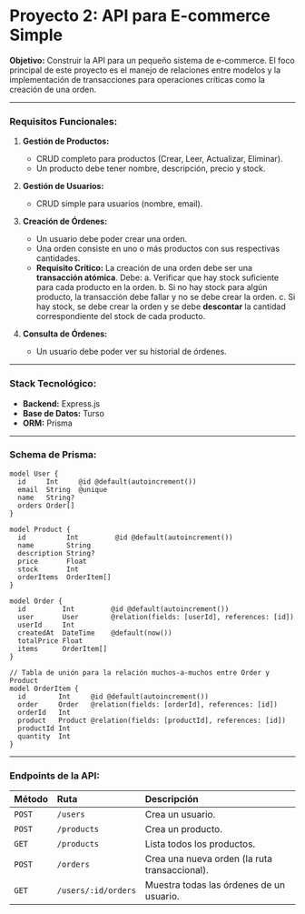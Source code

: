 # Proyecto 2: API para E-commerce Simple

**Objetivo:** Construir la API para un pequeño sistema de e-commerce. El foco principal de este proyecto es el manejo de relaciones entre modelos y la implementación de transacciones para operaciones críticas como la creación de una orden.

---

### Requisitos Funcionales:

1.  **Gestión de Productos:**
    - CRUD completo para productos (Crear, Leer, Actualizar, Eliminar).
    - Un producto debe tener nombre, descripción, precio y stock.

2.  **Gestión de Usuarios:**
    - CRUD simple para usuarios (nombre, email).

3.  **Creación de Órdenes:**
    - Un usuario debe poder crear una orden.
    - Una orden consiste en uno o más productos con sus respectivas cantidades.
    - **Requisito Crítico:** La creación de una orden debe ser una **transacción atómica**. Debe:
        a.  Verificar que hay stock suficiente para cada producto en la orden.
        b.  Si no hay stock para algún producto, la transacción debe fallar y no se debe crear la orden.
        c.  Si hay stock, se debe crear la orden y se debe **descontar** la cantidad correspondiente del stock de cada producto.

4.  **Consulta de Órdenes:**
    - Un usuario debe poder ver su historial de órdenes.

---

### Stack Tecnológico:

-   **Backend:** Express.js
-   **Base de Datos:** Turso
-   **ORM:** Prisma

---

### Schema de Prisma:

```prisma
model User {
  id     Int     @id @default(autoincrement())
  email  String  @unique
  name   String?
  orders Order[]
}

model Product {
  id          Int         @id @default(autoincrement())
  name        String
  description String?
  price       Float
  stock       Int
  orderItems  OrderItem[]
}

model Order {
  id         Int         @id @default(autoincrement())
  user       User        @relation(fields: [userId], references: [id])
  userId     Int
  createdAt  DateTime    @default(now())
  totalPrice Float
  items      OrderItem[]
}

// Tabla de unión para la relación muchos-a-muchos entre Order y Product
model OrderItem {
  id        Int     @id @default(autoincrement())
  order     Order   @relation(fields: [orderId], references: [id])
  orderId   Int
  product   Product @relation(fields: [productId], references: [id])
  productId Int
  quantity  Int
}
```

---

### Endpoints de la API:

| Método | Ruta | Descripción |
| :--- | :--- | :--- |
| `POST` | `/users` | Crea un usuario. |
| `POST` | `/products` | Crea un producto. |
| `GET` | `/products` | Lista todos los productos. |
| `POST` | `/orders` | Crea una nueva orden (la ruta transaccional). |
| `GET` | `/users/:id/orders` | Muestra todas las órdenes de un usuario. |
